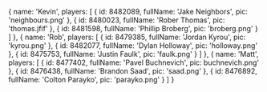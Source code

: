{
            name: 'Kevin',
            players: [
              { id: 8482089, fullName: 'Jake Neighbors', pic: 'neighbours.png' },
              { id: 8480023, fullName: 'Rober Thomas', pic: 'thomas.jfif' },
              { id: 8481598, fullName: 'Phillip Broberg', pic: 'broberg.png' }
            ]
          },
          {
            name: 'Rob',
            players: [
              { id: 8479385, fullName: 'Jordan Kyrou', pic: 'kyrou.png' },
              { id: 8482077, fullName: 'Dylan Holloway', pic: 'holloway.png' },
              { id: 8475753, fullName: 'Justin Faulk', pic: 'faulk.png' }
            ]
          },
          {
            name: 'Matt',
            players: [
              { id: 8477402, fullName: 'Pavel Buchnevich', pic: buchnevich.png' },
              { id: 8476438, fullName: 'Brandon Saad', pic: 'saad.png' },
              { id: 8476892, fullName: 'Colton Parayko', pic: 'parayko.png' }
            ]
          }